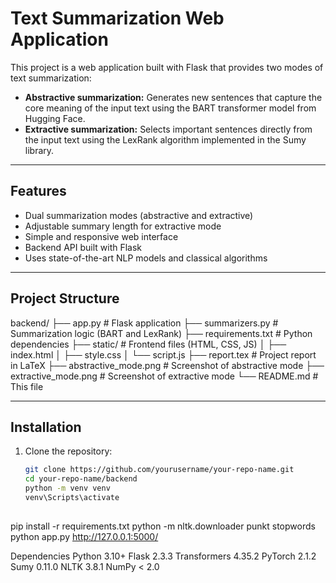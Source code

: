 # Text Summarization Web Application

This project is a web application built with Flask that provides two modes of text summarization:

- **Abstractive summarization:** Generates new sentences that capture the core meaning of the input text using the BART transformer model from Hugging Face.
- **Extractive summarization:** Selects important sentences directly from the input text using the LexRank algorithm implemented in the Sumy library.

---

## Features

- Dual summarization modes (abstractive and extractive)
- Adjustable summary length for extractive mode
- Simple and responsive web interface
- Backend API built with Flask
- Uses state-of-the-art NLP models and classical algorithms

---

## Project Structure
backend/ ├── app.py # Flask application ├── summarizers.py # Summarization logic (BART and LexRank) ├── requirements.txt # Python dependencies ├── static/ # Frontend files (HTML, CSS, JS) │ ├── index.html │ ├── style.css │ └── script.js ├── report.tex # Project report in LaTeX ├── abstractive_mode.png # Screenshot of abstractive mode ├── extractive_mode.png # Screenshot of extractive mode └── README.md # This file


---

## Installation

1. Clone the repository:

   ```bash
   git clone https://github.com/yourusername/your-repo-name.git
   cd your-repo-name/backend
   python -m venv venv
   venv\Scripts\activate
  


pip install -r requirements.txt
python -m nltk.downloader punkt stopwords
python app.py
http://127.0.0.1:5000/


Dependencies
Python 3.10+
Flask 2.3.3
Transformers 4.35.2
PyTorch 2.1.2
Sumy 0.11.0
NLTK 3.8.1
NumPy < 2.0

